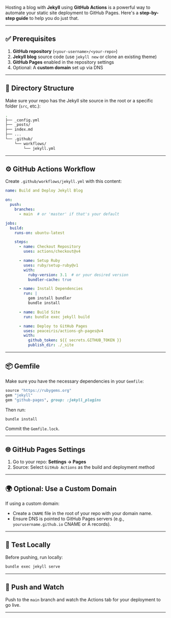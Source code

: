 Hosting a blog with **Jekyll** using **GitHub Actions** is a powerful way to automate your static site deployment to GitHub Pages. Here's a **step-by-step guide** to help you do just that.

---

## ✅ Prerequisites

1. **GitHub repository** (`<your-username>/<your-repo>`)
2. **Jekyll blog** source code (use `jekyll new` or clone an existing theme)
3. **GitHub Pages** enabled in the repository settings
4. Optional: A **custom domain** set up via DNS

---

## 🧱 Directory Structure

Make sure your repo has the Jekyll site source in the root or a specific folder (`src`, etc.):

```bash
.
├── _config.yml
├── _posts/
├── index.md
├── ...
└── .github/
    └── workflows/
        └── jekyll.yml
```

---

## ⚙️ GitHub Actions Workflow

Create `.github/workflows/jekyll.yml` with this content:

```yaml
name: Build and Deploy Jekyll Blog

on:
  push:
    branches:
      - main  # or 'master' if that's your default

jobs:
  build:
    runs-on: ubuntu-latest

    steps:
      - name: Checkout Repository
        uses: actions/checkout@v4

      - name: Setup Ruby
        uses: ruby/setup-ruby@v1
        with:
          ruby-version: 3.1  # or your desired version
          bundler-cache: true

      - name: Install Dependencies
        run: |
          gem install bundler
          bundle install

      - name: Build Site
        run: bundle exec jekyll build

      - name: Deploy to GitHub Pages
        uses: peaceiris/actions-gh-pages@v4
        with:
          github_token: ${{ secrets.GITHUB_TOKEN }}
          publish_dir: ./_site
```

---

## 📦 Gemfile

Make sure you have the necessary dependencies in your `Gemfile`:

```ruby
source "https://rubygems.org"
gem "jekyll"
gem "github-pages", group: :jekyll_plugins
```

Then run:

```bash
bundle install
```

Commit the `Gemfile.lock`.

---

## 🌐 GitHub Pages Settings

1. Go to your repo: **Settings → Pages**
2. Source: Select `GitHub Actions` as the build and deployment method

---

## 🌍 Optional: Use a Custom Domain

If using a custom domain:

* Create a `CNAME` file in the root of your repo with your domain name.
* Ensure DNS is pointed to GitHub Pages servers (e.g., `yourusername.github.io` CNAME or A records).

---

## 🧪 Test Locally

Before pushing, run locally:

```bash
bundle exec jekyll serve
```

---

## 🚀 Push and Watch

Push to the `main` branch and watch the Actions tab for your deployment to go live.

---
